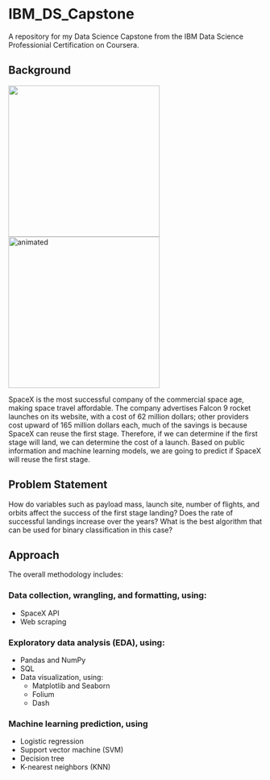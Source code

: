 # IBM_DS_Capstone
A repository for my Data Science Capstone from the IBM Data Science Professionial Certification on Coursera. 


## Background

<img width="300" height="300" src="https://platform.vox.com/wp-content/uploads/sites/2/chorus/uploads/chorus_asset/file/6310171/landing.0.gif"/> <img width="300" height="300" src="https://i.giphy.com/media/v1.Y2lkPTc5MGI3NjExbHF4OTh5OGxpa3FwZWpnMnFuMGs5aDliemw1ZDhzZTk5cnhuODRjMyZlcD12MV9pbnRlcm5hbF9naWZfYnlfaWQmY3Q9Zw/xT39CRup15MdJgjLy0/giphy.gif" alt="animated" />


SpaceX is the most successful company of the commercial space age, making space travel affordable. The company advertises Falcon 9 rocket launches on its website, with a cost of 62 million dollars; other providers cost upward of 165 million dollars each, much of the savings is because SpaceX can reuse the first stage. Therefore, if we can determine if the first stage will land, we can determine the cost of a launch. Based on public information and machine learning models, we are going to predict if SpaceX will reuse the first stage.


## Problem Statement 

How do variables such as payload mass, launch site, number of flights, and orbits affect the success of the first stage landing?
Does the rate of successful landings increase over the years?
What is the best algorithm that can be used for binary classification in this case?


## Approach 
The overall methodology includes:

### Data collection, wrangling, and formatting, using:
  - SpaceX API
  - Web scraping
### Exploratory data analysis (EDA), using:
  - Pandas and NumPy
  - SQL
  - Data visualization, using:
    - Matplotlib and Seaborn
    - Folium
    - Dash
### Machine learning prediction, using
  - Logistic regression
  - Support vector machine (SVM)
  - Decision tree
  - K-nearest neighbors (KNN)


